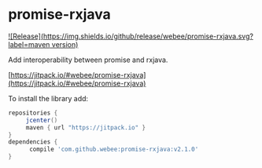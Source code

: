 # promise-rxjava

[![Release](https://img.shields.io/github/release/webee/promise-rxjava.svg?label=maven version)](https://jitpack.io/#webee/promise-rxjava)

Add interoperability between promise and rxjava.

[https://jitpack.io/#webee/promise-rxjava](https://jitpack.io/#webee/promise-rxjava)

To install the library add:

   ```gradle
   repositories {
        jcenter()
        maven { url "https://jitpack.io" }
   }
   dependencies {
         compile 'com.github.webee:promise-rxjava:v2.1.0'
   }
   ```